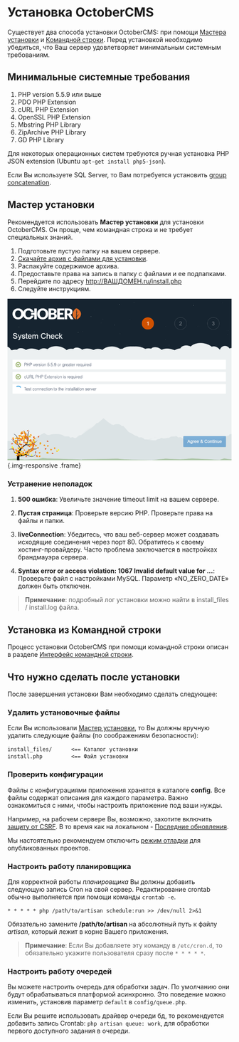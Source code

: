 # Установка OctoberCMS

Существует два способа установки OctoberCMS: при помощи [Мастера установки](#wizard-installation) и [Командной строки](../console/commands.md#console-install). Перед установкой необходимо убедиться, что Ваш сервер удовлетворяет минимальным системным требованиям.

<a name="system-requirements" class="anchor"></a>
## Минимальные системные требования

1. PHP version 5.5.9 или выше
1. PDO PHP Extension
1. cURL PHP Extension
1. OpenSSL PHP Extension
1. Mbstring PHP Library
1. ZipArchive PHP Library
1. GD PHP Library

Для некоторых операционных систем требуются ручная установка PHP JSON extension (Ubuntu `apt-get install php5-json`).

Если Вы используете SQL Server, то Вам потребуется установить [group concatenation](https://groupconcat.codeplex.com/).

<a name="wizard-installation" class="anchor"></a>
## Мастер установки

Рекомендуется использовать **Мастер установки** для установки OctoberCMS. Он проще, чем командная строка и не требует специальных знаний.

1. Подготовьте пустую папку на вашем сервере.
2. [Скачайте архив с файлами для установки](https://github.com/octobercms/install/archive/master.zip).
3. Распакуйте содержимое архива.
4. Предоставьте права на запись в папку с файлами и ее подпапками.
5. Перейдите по адресу http://ВАШДОМЕН.ru/install.php
6. Следуйте инструкциям.

![image](https://github.com/octobercms/docs/blob/master/images/wizard-installer.png?raw=true) {.img-responsive .frame}

<a name="troubleshoot-installation" class="anchor"></a>
### Устранение неполадок

1. **500 ошибка**: Увеличьте значение timeout limit на вашем сервере.

1. **Пустая страница**: Проверьте версию PHP. Проверьте права на файлы и папки.

1. **liveConnection**: Убедитесь, что ваш веб-сервер может создавать исходящие соединения через порт 80. Обратитесь к своему хостинг-провайдеру. Часто проблема заключается в настройках брандмауэра сервера.

1. **Syntax error or access violation: 1067 Invalid default value for ...**: Проверьте файл с настройками MySQL. Параметр «NO_ZERO_DATE» должен быть отключен.

> **Примечание**: подробный лог установки можно найти в install_files / install.log файла.

<a name="command-line-installation" class="anchor"></a>
## Установка из Командной строки

Процесс установки OctoberCMS при помощи командной строки описан в разделе [Интерфейс командной строки](../console/commands.md#console-install).

<a name="post-install-steps" class="anchor"></a>
## Что нужно сделать после установки

После завершения установки Вам необходимо сделать следующее:

<a name="delete-install-files" class="anchor"></a>
### Удалить установочные файлы

Если Вы использовали [Мастер установки](#wizard-installation), то Вы должны вручную удалить следующие файлы (по соображениям безопасности):

    install_files/      <== Каталог установки
    install.php         <== Файл установки

<a name="config-review" class="anchor"></a>
### Проверить конфигурации

Файлы с конфигурациями приложения хранятся в каталоге **config**. Все файлы содержат описания для каждого параметра. Важно ознакомиться с ними, чтобы настроить приложение под ваши нужды.

Например, на рабочем сервере Вы, возможно, захотите включить [защиту от  CSRF](../setup/configuration.md#csrf-protection). В то время как на локальном - [Последние обновления](../setup/configuration.md#edge-updates).

Мы настоятельно рекомендуем отключить [режим отладки](./setup/configuration.md#debug-mode) для опубликованных проектов.

<a name="crontab-setup" class="anchor"></a>
### Настроить работу планировщика

Для корректной работы *планировщика* Вы должны добавить следующую запись Cron на свой сервер. Редактирование crontab обычно выполняется при помощи команды `crontab -e`.

    * * * * * php /path/to/artisan schedule:run >> /dev/null 2>&1

Обязательно замените **/path/to/artisan** на абсолютный путь к файлу *artisan*, который лежит в корне Вашего приложения.

> **Примечание**: Если Вы добавляете эту команду в `/etc/cron.d`, то обязательно укажите пользователя сразу после `* * * * *`.

<a name="queue-setup" class="anchor"></a>
### Настроить работу очередей

Вы можете настроить очередь для обработки задач. По умолчанию они будут обрабатываться платформой асинхронно. Это поведение можно изменить, установив параметр `default` в `config/queue.php`.

Если Вы решите использовать драйвер очереди бд, то рекомендуется добавить запись Crontab: `php artisan queue: work`, для обработки первого доступного задания в очереди.
